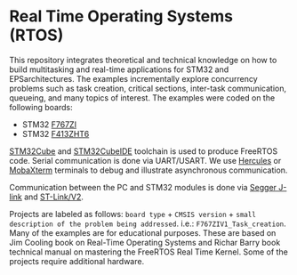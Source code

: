 # Real Time Operating Systems (RTOS)

This repository integrates theoretical and technical knowledge on how to build multitasking and real-time applications for STM32 and EPSarchitectures. The examples incrementally explore concurrency problems such as task creation, critical sections, inter-task communication, queueing, and many topics of interest. The examples were coded on the following boards:
- STM32 [F767ZI](https://www.st.com/en/microcontrollers-microprocessors/stm32f767zi.html)
- STM32 [F413ZHT6](https://www.st.com/en/microcontrollers-microprocessors/stm32f413zh.html)
 
[STM32Cube](https://www.st.com/content/st_com/en/products/ecosystems/stm32-open-development-environment/stm32cube.html) and [STM32CubeIDE](https://www.st.com/en/development-tools/stm32cubeide.html) toolchain is used to produce FreeRTOS code. Serial communication is done via UART/USART. We use [Hercules](https://www.hw-group.com/software/hercules-setup-utility) or [MobaXterm](https://mobaxterm.mobatek.net/) terminals to debug and illustrate asynchronous communication. 

Communication between the PC and STM32 modules is done via [Segger J-link](https://www.segger.com/downloads/jlink/) and [ST-Link/V2](https://www.st.com/en/development-tools/stsw-link009.html).

Projects are labeled as follows: ```board type``` + ```CMSIS version``` + ```small description of the problem being addressed```. i.e.: ```F767ZIV1_Task_creation```. Many of the examples are for educational purposes. These are based on Jim Cooling book on Real-Time Operating Systems and Richar Barry book technical manual on mastering the FreeRTOS Real Time Kernel. Some of the projects require additional hardware. 
